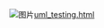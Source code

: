 
![图片](https://s3.cn-north-1.amazonaws.com.cn/tws-upload/images/1550846285364-7e7d1aed-0569-4627-8dd3-360b878b03ef.jpg)[uml_testing.html](https://s3.cn-north-1.amazonaws.com.cn/tws-upload/images/1550846303658-849d5902-6292-4b9d-9620-5cff54493c4d.html)